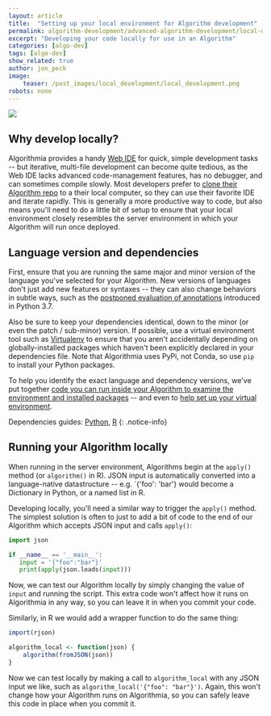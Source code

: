 ```yaml
---
layout: article
title:  "Setting up your local environment for Algorithm development"
permalink: algorithm-development/advanced-algorithm-development/local-development/
excerpt: "Developing your code locally for use in an Algorithm"
categories: [algo-dev]
tags: [algo-dev]
show_related: true
author: jon_peck
image:
    teaser: /post_images/local_development/local_development.png
robots: none
---
```


<img src="{{site.cdnurl}}{{site.baseurl}}/images/post_images/local_development/local_development_wide.png" class="img-fill">

## Why develop locally?

Algorithmia provides a handy [Web IDE](https://algorithmia.com/developers/algorithm-development/your-first-algo#editing-your-algorithm-via-the-web-ide) for quick, simple development tasks -- but iterative, multi-file development can become quite tedious, as the Web IDE lacks advanced code-management features, has no debugger, and can sometimes compile slowly. Most developers prefer to [clone their Algorithm repo](https://algorithmia.com/developers/algorithm-development/your-first-algo#editing-your-algorithm-locally-via-git-and-cli) to a their local computer, so they can use their favorite IDE and iterate rapidly. This is generally a more productive way to code, but also means you'll need to do a little bit of setup to ensure that your local environment closely resembles the server environment in which your Algorithm will run once deployed.

## Language version and dependencies

First, ensure that you are running the same major and minor version of the language you've selected for your Algorithm. New versions of languages don't just add new features or syntaxes -- they can also change behaviors in subtle ways, such as the [postponed evaluation of annotations](https://docs.python.org/3/whatsnew/3.7.html#whatsnew37-pep563) introduced in Python 3.7.

Also be sure to keep your dependencies identical, down to the minor (or even the patch / sub-minor) version. If possible, use a virtual environment tool such as [Virtualenv](https://virtualenv.pypa.io/) to ensure that you aren't accidentally depending on globally-installed packages which haven't been explicitly declared in your dependencies file. Note that Algorithmia uses PyPi, not Conda, so use `pip` to install your Python packages.

To help you identify the exact language and dependency versions, we've put together [code you can run inside your Algorithm to examine the environment and installed packages](list-packages/) -- and even to [help set up your virtual environment](list-packages/#creating-a-local-python-virtualenv-to-emulate-the-algorithms-environment).

Dependencies guides: [Python]({{site.baseurl}}/algorithm-development/languages/python/#managing-dependencies), 
[R]({{site.baseurl}}/algorithm-development/languages/r/#managing-dependencies)
{: .notice-info}

## Running your Algorithm locally

When running in the server environment, Algorithms begin at the `apply()` method (or `algorithm()` in R). JSON input is automatically converted into a language-native datastructure -- e.g. `{'foo': 'bar'} would become a Dictionary in Python, or a named list in R.

Developing locally, you'll need a similar way to trigger the `apply()` method. The simplest solution is often to just to add a bit of code to the end of our Algorithm which accepts JSON input and calls `apply()`:


 ```python
import json

if __name__ == '__main__':
    input = '{"foo":"bar"}'
    print(apply(json.loads(input))) 
 ```
 
 Now, we can test our Algorithm locally by simply changing the value of `input` and running the script. This extra code won't affect how it runs on Algorithmia in any way, so you can leave it in when you commit your code.
 
 Similarly, in R we would add a wrapper function to do the same thing:
 
 ```R
 import(rjson)
 
 algorithm_local <- function(json) {
     algorithm(fromJSON(json))
 }
 ```

Now we can test locally by making a call to `algorithm_local` with any JSON input we like, such as `algorithm_local('{"foo": "bar"}')`. Again, this won't change how your Algorithm runs on Algorithmia, so you can safely leave this code in place when you commit it.
